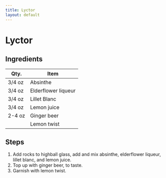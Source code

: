 ```yaml
---
title: Lyctor
layout: default
---
```


# Lyctor

## Ingredients

| Qty.   | Item                |
| ------ | ------------------- |
| 3/4 oz | Absinthe            |
| 3/4 oz | Elderflower liqueur |
| 3/4 oz | Lillet Blanc        |
| 3/4 oz | Lemon juice         |
| 2-4 oz | Ginger beer         |
|        | Lemon twist         |

## Steps

1. Add rocks to highball glass, add and mix absinthe, elderflower
   liqueur, lillet blanc, and lemon juice.
1. Top up with ginger beer, to taste.
1. Garnish with lemon twist.
